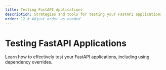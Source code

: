 ```yaml
---
title: Testing FastAPI Applications
description: Strategies and tools for testing your FastAPI applications.
order: 12 # Adjust order as needed
---
```


# Testing FastAPI Applications

Learn how to effectively test your FastAPI applications, including using dependency overrides.
